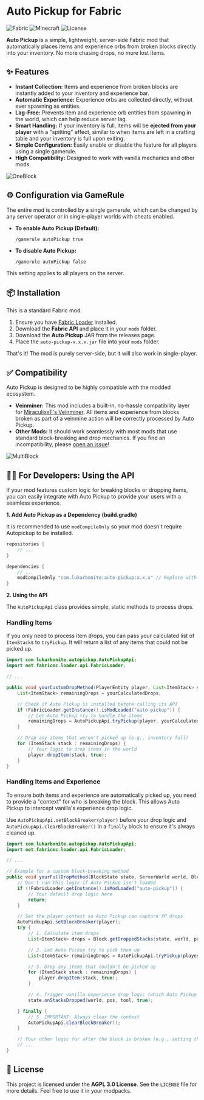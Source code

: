 # Auto Pickup for Fabric

![Fabric](https://img.shields.io/badge/modloader-fabric-blue?style=for-the-badge)
![Minecraft](https://img.shields.io/badge/minecraft-1.21.7-green?style=for-the-badge)
![License](https://img.shields.io/badge/license-AGPL%203.0-lightgrey?style=for-the-badge)

**Auto Pickup** is a simple, lightweight, server-side Fabric mod that automatically places items and experience orbs from broken blocks directly into your inventory. No more chasing drops, no more lost items.

## ✨ Features

*   **Instant Collection:** Items and experience from broken blocks are instantly added to your inventory and experience bar.
*   **Automatic Experience:** Experience orbs are collected directly, without ever spawning as entities.
*   **Lag-Free:** Prevents item and experience orb entities from spawning in the world, which can help reduce server lag.
*   **Smart Handling:** If your inventory is full, items will be **ejected from your player** with a "spitting" effect, similar to when items are left in a crafting table and your inventory is full upon exiting.
*   **Simple Configuration:** Easily enable or disable the feature for all players using a single gamerule.
*   **High Compatibility:** Designed to work with vanilla mechanics and other mods.


![OneBlock](https://github.com/user-attachments/assets/5e3afe38-de87-4a3a-a0fa-3de2fa9a7a8f)


## ⚙️ Configuration via GameRule

The entire mod is controlled by a single gamerule, which can be changed by any server operator or in single-player worlds with cheats enabled.

*   **To enable Auto Pickup (Default):**
    ```
    /gamerule autoPickup true
    ```

*   **To disable Auto Pickup:**
    ```
    /gamerule autoPickup false
    ```

This setting applies to all players on the server.

## 📦 Installation

This is a standard Fabric mod.

1.  Ensure you have [Fabric Loader](https://fabricmc.net/use/) installed.
2.  Download the **Fabric API** and place it in your `mods` folder.
3.  Download the **Auto Pickup** JAR from the releases page.
4.  Place the `auto-pickup-x.x.x.jar` file into your `mods` folder.

That's it! The mod is purely server-side, but it will also work in single-player.

## ✅ Compatibility

Auto Pickup is designed to be highly compatible with the modded ecosystem.

*   **Veinminer:** This mod includes a built-in, no-hassle compatibility layer for [MiraculixxT's Veinminer](https://modrinth.com/datapack/veinminer). All items and experience from blocks broken as part of a veinmine action will be correctly processed by Auto Pickup.
*   **Other Mods:** It should work seamlessly with most mods that use standard block-breaking and drop mechanics. If you find an incompatibility, please [open an issue](https://github.com/lukarbonite/autopickup/issues)!

![MultiBlock](https://github.com/user-attachments/assets/63267ae6-2c95-47ea-821b-2cc5b50218bb)


## 👩‍💻 For Developers: Using the API

If your mod features custom logic for breaking blocks or dropping items, you can easily integrate with Auto Pickup to provide your users with a seamless experience.

**1. Add Auto Pickup as a Dependency (build.gradle)**

It is recommended to use `modCompileOnly` so your mod doesn't require Autopickup to be installed.

```groovy
repositories {
    // ...
}

dependencies {
    // ...
    modCompileOnly "com.lukarbonite:auto-pickup:x.x.x" // Replace with the correct group/version
}
```

**2. Using the API**

The `AutoPickupApi` class provides simple, static methods to process drops.

### Handling Items

If you only need to process item drops, you can pass your calculated list of `ItemStack`s to `tryPickup`. It will return a list of any items that could not be picked up.

```java
import com.lukarbonite.autopickup.AutoPickupApi;
import net.fabricmc.loader.api.FabricLoader;

// ...

public void yourCustomDropMethod(PlayerEntity player, List<ItemStack> yourCalculatedDrops) {
    List<ItemStack> remainingDrops = yourCalculatedDrops;

    // Check if Auto Pickup is installed before calling its API
    if (FabricLoader.getInstance().isModLoaded("auto-pickup")) {
        // Let Auto Pickup try to handle the items
        remainingDrops = AutoPickupApi.tryPickup(player, yourCalculatedDrops);
    }

    // Drop any items that weren't picked up (e.g., inventory full)
    for (ItemStack stack : remainingDrops) {
        // Your logic to drop items in the world
        player.dropItem(stack, true);
    }
}
```

### Handling Items and Experience

To ensure both items and experience are automatically picked up, you need to provide a "context" for who is breaking the block. This allows Auto Pickup to intercept vanilla's experience drop logic.

Use `AutoPickupApi.setBlockBreaker(player)` before your drop logic and `AutoPickupApi.clearBlockBreaker()` in a `finally` block to ensure it's always cleaned up.

```java
import com.lukarbonite.autopickup.AutoPickupApi;
import net.fabricmc.loader.api.FabricLoader;

// ...

// Example for a custom block-breaking method
public void yourFullDropMethod(BlockState state, ServerWorld world, BlockPos pos, PlayerEntity player, ItemStack tool) {
    // Don't run this logic if Auto Pickup isn't loaded
    if (!FabricLoader.getInstance().isModLoaded("auto-pickup")) {
        // Your default drop logic here
        return;
    }

    // Set the player context so Auto Pickup can capture XP drops
    AutoPickupApi.setBlockBreaker(player);
    try {
        // 1. Calculate item drops
        List<ItemStack> drops = Block.getDroppedStacks(state, world, pos, null, player, tool);

        // 2. Let Auto Pickup try to pick them up
        List<ItemStack> remainingDrops = AutoPickupApi.tryPickup(player, drops);

        // 3. Drop any items that couldn't be picked up
        for (ItemStack stack : remainingDrops) {
            player.dropItem(stack, true);
        }

        // 4. Trigger vanilla experience drop logic (which Auto Pickup will intercept)
        state.onStacksDropped(world, pos, tool, true);

    } finally {
        // 5. IMPORTANT: Always clear the context
        AutoPickupApi.clearBlockBreaker();
    }

    // Your other logic for after the block is broken (e.g., setting the block to air)
    // ...
}
```

## 📜 License

This project is licensed under the **AGPL 3.0 License**. See the `LICENSE` file for more details. Feel free to use it in your modpacks.